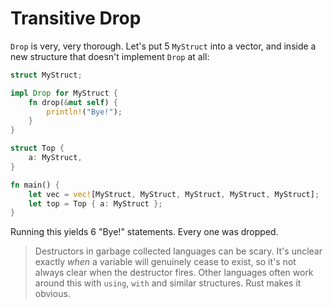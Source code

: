 # Transitive Drop

`Drop` is very, very thorough. Let's put 5 `MyStruct` into a vector, and inside a new structure that doesn't implement `Drop` at all:

```rust
struct MyStruct;

impl Drop for MyStruct {
    fn drop(&mut self) {
        println!("Bye!");
    }
}

struct Top {
    a: MyStruct,
}

fn main() {
    let vec = vec![MyStruct, MyStruct, MyStruct, MyStruct, MyStruct];
    let top = Top { a: MyStruct };
}
```

Running this yields 6 "Bye!" statements. Every one was dropped.

> Destructors in garbage collected languages can be scary. It's unclear exactly *when* a variable will genuinely cease to exist, so it's not always clear when the destructor fires. Other languages often work around this with `using`, `with` and similar structures. Rust makes it obvious.